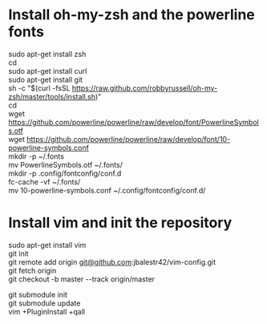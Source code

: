 # Install oh-my-zsh and the powerline fonts<br />
sudo apt-get install zsh<br />
cd<br />
sudo apt-get install curl<br />
sudo apt-get install git<br />
sh -c "$(curl -fsSL https://raw.github.com/robbyrussell/oh-my-zsh/master/tools/install.sh)"<br />
cd<br />
wget https://github.com/powerline/powerline/raw/develop/font/PowerlineSymbols.otf<br />
wget https://github.com/powerline/powerline/raw/develop/font/10-powerline-symbols.conf<br />
mkdir -p ~/.fonts<br />
mv PowerlineSymbols.otf ~/.fonts/<br />
mkdir -p .config/fontconfig/conf.d<br />
fc-cache -vf ~/.fonts/<br />
mv 10-powerline-symbols.conf ~/.config/fontconfig/conf.d/<br />

# Install vim and init the repository
sudo apt-get install vim<br />
git init<br />
git remote add origin git@github.com:jbalestr42/vim-config.git<br />
git fetch origin<br />
git checkout -b master --track origin/master<br />

git submodule init<br />
git submodule update<br />
vim +PluginInstall +qall<br />
